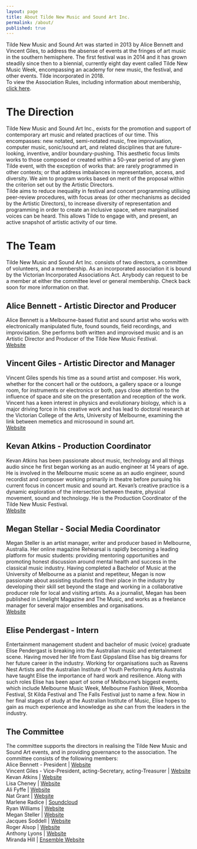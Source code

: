 ```yaml
---
layout: page
title: About Tilde New Music and Sound Art Inc.
permalink: /about/
published: true
---
```

Tilde New Music and Sound Art was started in 2013 by Alice Bennett and Vincent Giles, to address the absense of events at the fringes of art music in the southern hemisphere. The first festival was in 2014 and it has grown steadily since then to a biennial, currently eight day event called Tilde New Music Week, encompassing an academy for new music, the festival, and other events. Tilde incorporated in 2018.<br />
To view the Association Rules, including information about membership, [click here](/images/Tilde_RULES.pdf).

# The Direction
Tilde New Music and Sound Art Inc., exists for the promotion and support of contemporary art music and related practices of our time. This encompasses: new notated, semi-notated music, free improvisation, computer music, sonic/sound art, and related disciplines that are future-looking, inventive, and/or boundary-pushing. This aesthetic focus limits works to those composed or created within a 50-year period of any given Tilde event, with the exception of works that: are rarely programmed in other contexts; or that address imbalances in representation, access, and diversity. We aim to program works based on merit of the proposal within the criterion set out by the Artistic Directors.<br />
Tilde aims to reduce inequality in festival and concert programming utilising peer-review procedures, with focus areas (or other mechanisms as decided by the Artistic Directors), to increase diversity of representation and programming in order to create an inclusive space, where marginalised voices can be heard. This allows Tilde to engage with, and present, an active snapshot of artistic activity of our time.

# The Team
Tilde New Music and Sound Art Inc. consists of two directors, a committee of volunteers, and a membership. As an incorporated association it is bound by the Victorian Incorporated Associations Act. Anybody can request to be a member at either the committee level or general membership. Check back soon for more information on that. 

## Alice Bennett - Artistic Director and Producer
Alice Bennett is a Melbourne-based flutist and sound artist who works with electronically manipulated flute, found sounds, field recordings, and improvisation. She performs both written and improvised music and is an Artistic Director and Producer of the Tilde New Music Festival.<br />
[Website](http://www.alicebennett.net)

## Vincent Giles - Artistic Director and Manager
Vincent Giles spends his time as a sound artist and composer. His work, whether for the concert hall or the outdoors, a gallery space or a lounge room, for instruments or electronics or both, pays close attention to the influence of space and site on the presentation and reception of the work. Vincent has a keen interest in physics and evolutionary biology, which is a major driving force in his creative work and has lead to doctoral research at the Victorian College of the Arts, University of Melbourne, examining the link between memetics and microsound in sound art.<br />
[Website](http://www.vgiles.net)

## Kevan Atkins - Production Coordinator
Kevan Atkins has been passionate about music, technology and all things audio since he first began working as an audio engineer at 14 years of age. He is involved in the Melbourne music scene as an audio engineer, sound recordist and composer working primarily in theatre before pursuing his current focus in concert music and sound art. Kevan’s creative practice is a dynamic exploration of the intersection between theatre, physical movement, sound and technology. He is the Production Coordinator of the Tilde New Music Festival.<br />
[Website](http://www.vgiles.net)

## Megan Stellar - Social Media Coordinator
Megan Steller is an artist manager, writer and producer based in Melbourne, Australia. Her online magazine Rehearsal is rapidly becoming a leading platform for music students: providing mentoring opportunities and promoting honest discussion around mental health and success in the classical music industry. Having completed a Bachelor of Music at the University of Melbourne as a pianist and repetiteur, Megan is now passionate about assisting students find their place in the industry by developing their skill set beyond the stage and working in a collaborative producer role for local and visiting artists. As a journalist, Megan has been published in Limelight Magazine and The Music, and works as a freelance manager for several major ensembles and organisations. <br />
[Website](http://www.megansteller.com)

## Elise Pendergast - Intern
Entertainment management student and bachelor of music (voice) graduate Elise Pendergast is breaking into the Australian music and entertainment scene. Having moved her life from East Gippsland Elise has big dreams for her future career in the industry. Working for organisations such as Ravens Nest Artists and the Australian Institute of Youth Performing Arts Australia have taught Elise the importance of hard work and resilience. Along with such roles Elise has been apart of some of Melbourne’s biggest events, which include Melbourne Music Week, Melbourne Fashion Week, Moomba Festival, St Kilda Festival and The Falls Festival just to name a few. Now in her final stages of study at the Australian Institute of Music, Elise hopes to gain as much experience and knowledge as she can from the leaders in the industry.

## The Committee
The committee supports the directors in realising the Tilde New Music and Sound Art events, and in providing governance to the association. The committee consists of the following members:<br />
Alice Bennett - President | [Website](http://www.alicebennett.net)<br />
Vincent Giles - Vice-President, acting-Secretary, acting-Treasurer | [Website](http://www.vgiles.net)<br />
Kevan Atkins | [Website](http://www.kevanatkins.com)<br />
Lisa Cheney | [Website](https://www.lisacheney.com.au)<br />
Ali Fyffe | [Website](https://www.fyffecollection.com)<br />
Nat Grant | [Website](http://www.natgrantmusic.com)<br />
Marlene	Radice | [Soundcloud](https://soundcloud.com/marlene-claudine-pringle-radice)<br />
Ryan Williams | [Website](http://ryanwilliamsrecorder.com)<br />
Megan Steller | [Website](http://www.megansteller.com)<br />
Jacques Soddell | [Website](http://jacquessoddell.com])<br />
Roger	Alsop | [Website](https://sites.google.com/site/rogeralsop/Home)<br />
Anthony Lyons | [Website](http://alyonsmusic.com)<br />
Miranda Hill | [Ensemble Website](https://3shadesblack.com)

